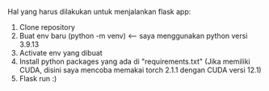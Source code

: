Hal yang harus dilakukan untuk menjalankan flask app:
1. Clone repository
2. Buat env baru (python -m venv) <-- saya menggunakan python versi 3.9.13
3. Activate env yang dibuat
4. Install python packages yang ada di "requirements.txt" (Jika memiliki CUDA, disini saya mencoba memakai torch 2.1.1 dengan CUDA versi 12.1)
5. Flask run :)